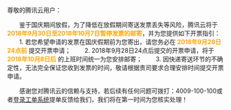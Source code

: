 
尊敬的腾讯云用户：

&emsp;&emsp;鉴于国庆期间放假，为了降低在放假期间寄送发票丢失等风险，腾讯云将于 <font color="orange">**2018年9月30日至2018年10月7日暂停发票的邮寄**</font>，并为您提供如下开票指引：
&emsp;&emsp;1. 若您希望申请的发票在国庆假期前为您寄出，请您务必在 <font color="orange">**2018年9月28日24点前**</font> 提交开票申请；
&emsp;&emsp;2. 2018年9月28日24点后提交的开票申请，将于 <font color="orange">**2018年10月8日后**</font> 的上班时间统一为您安排邮寄；
&emsp;&emsp;3. 因快递寄送环节的不确定性，无法完全保证您收到发票的时间，敬请根据贵司要求合理安排时间提交开票申请。


&emsp;&emsp;感谢您对腾讯云的信赖与支持，若后续有任何问题可拨打：4009-100-100或者[登录工单系统](https://console.cloud.tencent.com/workorder/category/create?level1_id=1&level2_id=2&level1_name=公共基础类问题&level2_name=计费和财务类)提单反馈给我们，我们将在第一时间为您核实处理！
